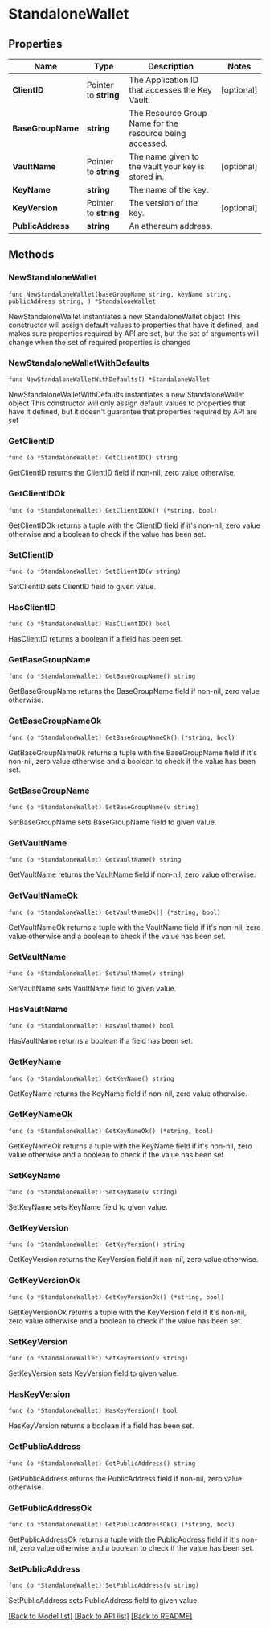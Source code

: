 # StandaloneWallet

## Properties

Name | Type | Description | Notes
------------ | ------------- | ------------- | -------------
**ClientID** | Pointer to **string** | The Application ID that accesses the Key Vault. | [optional] 
**BaseGroupName** | **string** | The Resource Group Name for the resource being accessed. | 
**VaultName** | Pointer to **string** | The name given to the vault your key is stored in. | [optional] 
**KeyName** | **string** | The name of the key. | 
**KeyVersion** | Pointer to **string** | The version of the key. | [optional] 
**PublicAddress** | **string** | An ethereum address. | 

## Methods

### NewStandaloneWallet

`func NewStandaloneWallet(baseGroupName string, keyName string, publicAddress string, ) *StandaloneWallet`

NewStandaloneWallet instantiates a new StandaloneWallet object
This constructor will assign default values to properties that have it defined,
and makes sure properties required by API are set, but the set of arguments
will change when the set of required properties is changed

### NewStandaloneWalletWithDefaults

`func NewStandaloneWalletWithDefaults() *StandaloneWallet`

NewStandaloneWalletWithDefaults instantiates a new StandaloneWallet object
This constructor will only assign default values to properties that have it defined,
but it doesn't guarantee that properties required by API are set

### GetClientID

`func (o *StandaloneWallet) GetClientID() string`

GetClientID returns the ClientID field if non-nil, zero value otherwise.

### GetClientIDOk

`func (o *StandaloneWallet) GetClientIDOk() (*string, bool)`

GetClientIDOk returns a tuple with the ClientID field if it's non-nil, zero value otherwise
and a boolean to check if the value has been set.

### SetClientID

`func (o *StandaloneWallet) SetClientID(v string)`

SetClientID sets ClientID field to given value.

### HasClientID

`func (o *StandaloneWallet) HasClientID() bool`

HasClientID returns a boolean if a field has been set.

### GetBaseGroupName

`func (o *StandaloneWallet) GetBaseGroupName() string`

GetBaseGroupName returns the BaseGroupName field if non-nil, zero value otherwise.

### GetBaseGroupNameOk

`func (o *StandaloneWallet) GetBaseGroupNameOk() (*string, bool)`

GetBaseGroupNameOk returns a tuple with the BaseGroupName field if it's non-nil, zero value otherwise
and a boolean to check if the value has been set.

### SetBaseGroupName

`func (o *StandaloneWallet) SetBaseGroupName(v string)`

SetBaseGroupName sets BaseGroupName field to given value.


### GetVaultName

`func (o *StandaloneWallet) GetVaultName() string`

GetVaultName returns the VaultName field if non-nil, zero value otherwise.

### GetVaultNameOk

`func (o *StandaloneWallet) GetVaultNameOk() (*string, bool)`

GetVaultNameOk returns a tuple with the VaultName field if it's non-nil, zero value otherwise
and a boolean to check if the value has been set.

### SetVaultName

`func (o *StandaloneWallet) SetVaultName(v string)`

SetVaultName sets VaultName field to given value.

### HasVaultName

`func (o *StandaloneWallet) HasVaultName() bool`

HasVaultName returns a boolean if a field has been set.

### GetKeyName

`func (o *StandaloneWallet) GetKeyName() string`

GetKeyName returns the KeyName field if non-nil, zero value otherwise.

### GetKeyNameOk

`func (o *StandaloneWallet) GetKeyNameOk() (*string, bool)`

GetKeyNameOk returns a tuple with the KeyName field if it's non-nil, zero value otherwise
and a boolean to check if the value has been set.

### SetKeyName

`func (o *StandaloneWallet) SetKeyName(v string)`

SetKeyName sets KeyName field to given value.


### GetKeyVersion

`func (o *StandaloneWallet) GetKeyVersion() string`

GetKeyVersion returns the KeyVersion field if non-nil, zero value otherwise.

### GetKeyVersionOk

`func (o *StandaloneWallet) GetKeyVersionOk() (*string, bool)`

GetKeyVersionOk returns a tuple with the KeyVersion field if it's non-nil, zero value otherwise
and a boolean to check if the value has been set.

### SetKeyVersion

`func (o *StandaloneWallet) SetKeyVersion(v string)`

SetKeyVersion sets KeyVersion field to given value.

### HasKeyVersion

`func (o *StandaloneWallet) HasKeyVersion() bool`

HasKeyVersion returns a boolean if a field has been set.

### GetPublicAddress

`func (o *StandaloneWallet) GetPublicAddress() string`

GetPublicAddress returns the PublicAddress field if non-nil, zero value otherwise.

### GetPublicAddressOk

`func (o *StandaloneWallet) GetPublicAddressOk() (*string, bool)`

GetPublicAddressOk returns a tuple with the PublicAddress field if it's non-nil, zero value otherwise
and a boolean to check if the value has been set.

### SetPublicAddress

`func (o *StandaloneWallet) SetPublicAddress(v string)`

SetPublicAddress sets PublicAddress field to given value.



[[Back to Model list]](../README.md#documentation-for-models) [[Back to API list]](../README.md#documentation-for-api-endpoints) [[Back to README]](../README.md)


